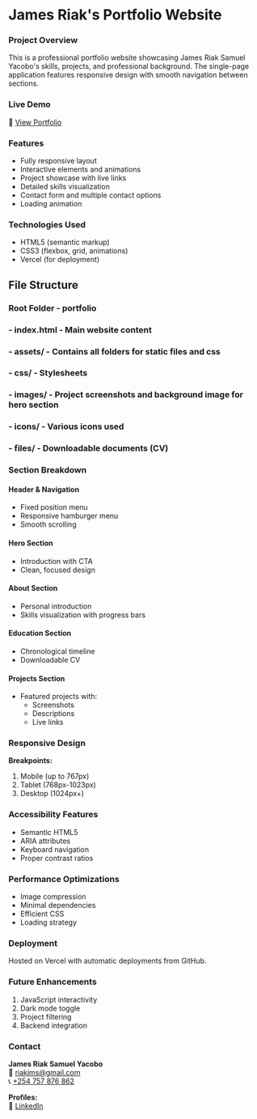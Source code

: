 # James Riak's Portfolio Website

### Project Overview
This is a professional portfolio website showcasing James Riak Samuel Yacobo's skills, projects, and professional background. The single-page application features responsive design with smooth navigation between sections.

### Live Demo
🚀 [View Portfolio](https://personal-portfolio-website-hackatho.vercel.app/)

### Features
- Fully responsive layout
- Interactive elements and animations
- Project showcase with live links
- Detailed skills visualization
- Contact form and multiple contact options
- Loading animation

### Technologies Used
- HTML5 (semantic markup)
- CSS3 (flexbox, grid, animations)
- Vercel (for deployment)

## File Structure
### Root Folder - portfolio
###     - index.html - Main website content
###     - assets/ - Contains all folders for static files and css
###         - css/ - Stylesheets
###         - images/ - Project screenshots and background image for hero section
###     - icons/ - Various icons used
###     - files/ - Downloadable documents (CV)


### Section Breakdown

#### Header & Navigation
- Fixed position menu
- Responsive hamburger menu
- Smooth scrolling

#### Hero Section
- Introduction with CTA
- Clean, focused design

#### About Section
- Personal introduction
- Skills visualization with progress bars

#### Education Section
- Chronological timeline
- Downloadable CV

#### Projects Section
- Featured projects with:
  - Screenshots
  - Descriptions
  - Live links

### Responsive Design
**Breakpoints:**
1. Mobile (up to 767px)
2. Tablet (768px-1023px)
3. Desktop (1024px+)

### Accessibility Features
- Semantic HTML5
- ARIA attributes
- Keyboard navigation
- Proper contrast ratios

### Performance Optimizations
- Image compression
- Minimal dependencies
- Efficient CSS
- Loading strategy

### Deployment
Hosted on Vercel with automatic deployments from GitHub.

### Future Enhancements
1. JavaScript interactivity
2. Dark mode toggle
3. Project filtering
4. Backend integration

### Contact
**James Riak Samuel Yacobo**  
📧 [riakjms@gmail.com](mailto:riakjms@gmail.com)  
📞 [+254 757 876 862](tel:+254757876862)  

**Profiles:**  
🔗 [LinkedIn](https://www.linkedin.com/in/james-riak-315044226/)



